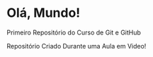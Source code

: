 # Olá, Mundo!
 Primeiro Repositório do Curso de Git e GitHub

Repositório Criado Durante uma Aula em Video!
